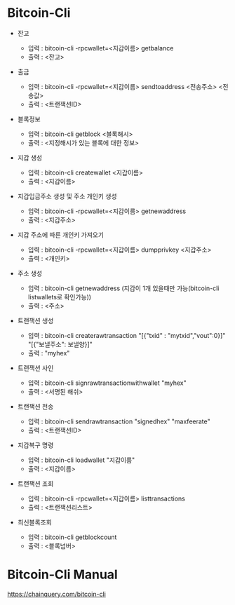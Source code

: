 # Bitcoin-Cli

- 잔고

  - 입력 : bitcoin-cli -rpcwallet=<지갑이름> getbalance
  - 출력 : <잔고>

- 출금

  - 입력 : bitcoin-cli -rpcwallet=<지갑이름> sendtoaddress <전송주소> <전송값>
  - 출력 : <트랜잭션ID>

- 블록정보

  - 입력 : bitcoin-cli getblock <블록해시>
  - 출력 : <지정해시가 있는 블록에 대한 정보>

- 지갑 생성

  - 입력 : bitcoin-cli createwallet <지갑이름>
  - 출력 : <지갑이름>

- 지갑입금주소 생성 및 주소 개인키 생성

  - 입력 : bitcoin-cli -rpcwallet=<지갑이름> getnewaddress
  - 출력 : <지갑주소>

- 지갑 주소에 따른 개인키 가져오기

  - 입력 : bitcoin-cli -rpcwallet=<지갑이름> dumpprivkey <지갑주소>
  - 출력 : <개인키>

- 주소 생성

  - 입력 : bitcoin-cli getnewaddress (지갑이 1개 있을때만 가능(bitcoin-cli listwallets로 확인가능))
  - 출력 : <주소>

- 트랜잭션 생성

  - 입력 : bitcoin-cli createrawtransaction "[{\"txid\" : \"mytxid\",\"vout\":0}]" "[{\"보낼주소\": 보낼양}]"
  - 출력 : "myhex"

- 트랜잭션 사인

  - 입력 : bitcoin-cli signrawtransactionwithwallet "myhex"
  - 출력 : <서명된 해쉬>

- 트랜잭션 전송

  - 입력 : bitcoin-cli sendrawtransaction "signedhex" "maxfeerate"
  - 출력 : <트랜잭션ID>

- 지갑복구 명령

  - 입력 : bitcoin-cli loadwallet "지갑이름"
  - 출력 : <지갑이름>

- 트랜잭션 조회

  - 입력 : bitcoin-cli -rpcwallet=<지갑이름> listtransactions
  - 출력 : <트랜잭션리스트>

- 최신블록조회
  - 입력 : bitcoin-cli getblockcount
  - 출력 : <블록넘버>

# Bitcoin-Cli Manual

https://chainquery.com/bitcoin-cli
